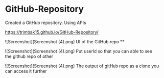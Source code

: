# GitHub-Repository
Created a GitHub repository. Using APIs


https://trimbak15.github.io/GitHub-Repository/

![Screenshot](Screenshot (4).png)
UI of the GitHub repo **

![Screenshot](Screenshot (4).png)
Put userId so that you can able to see the github repo of other

![Screenshot](Screenshot (4).png)
The output of gitHub repo as a clone you can access it further
